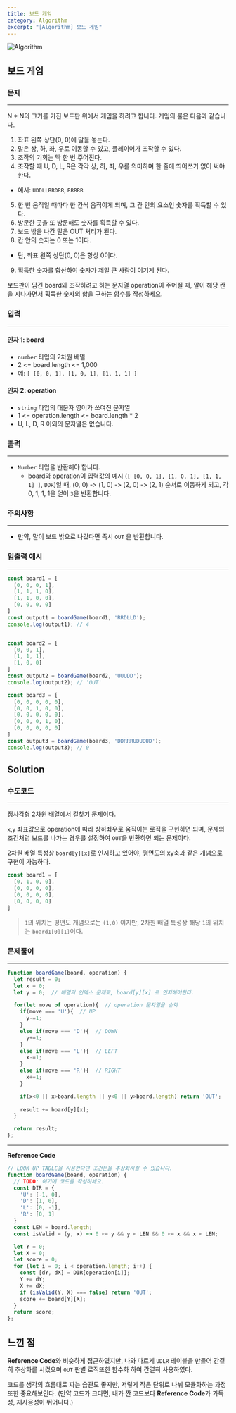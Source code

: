 ```yaml
---
title: 보드 게임
category: Algorithm
excerpt: "[Algorithm] 보드 게임"
---
```


![Algorithm](https://user-images.githubusercontent.com/83164003/131701318-f0ff36c4-1fcc-4f21-b978-18a9d8ec3386.jpg)
## 보드 게임
### 문제
---
N * N의 크기를 가진 보드판 위에서 게임을 하려고 합니다. 게임의 룰은 다음과 같습니다.

1. 좌표 왼쪽 상단(0, 0)에 말을 놓는다.
2. 말은 상, 하, 좌, 우로 이동할 수 있고, 플레이어가 조작할 수 있다.
3. 조작의 기회는 딱 한 번 주어진다.
4. 조작할 때 U, D, L, R은 각각 상, 하, 좌, 우를 의미하며 한 줄에 띄어쓰기 없이 써야 한다.
  - 예시: `UDDLLRRDRR`, `RRRRR`
5. 한 번 움직일 때마다 한 칸씩 움직이게 되며, 그 칸 안의 요소인 숫자를 획득할 수 있다.
6. 방문한 곳을 또 방문해도 숫자를 획득할 수 있다.
7. 보드 밖을 나간 말은 OUT 처리가 된다.
8. 칸 안의 숫자는 0 또는 1이다.
  - 단, 좌표 왼쪽 상단(0, 0)은 항상 0이다.
9. 획득한 숫자를 합산하여 숫자가 제일 큰 사람이 이기게 된다.

보드판이 담긴 board와 조작하려고 하는 문자열 operation이 주어질 때, 말이 해당 칸을 지나가면서 획득한 숫자의 합을 구하는 함수를 작성하세요.

### 입력
---
#### 인자 1: board
- `number` 타입의 2차원 배열
- 2 <= board.length <= 1,000
- 예: `[ [0, 0, 1], [1, 0, 1], [1, 1, 1] ]`

#### 인자 2: operation
- `string` 타입의 대문자 영어가 쓰여진 문자열
- 1 <= operation.length <= board.length * 2
- U, L, D, R 이외의 문자열은 없습니다.

### 출력
---
- `Number` 타입을 반환해야 합니다.
  - board와 operation이 입력값의 예시 (`[ [0, 0, 1], [1, 0, 1], [1, 1, 1] ]`, `DDR`)일 때, (0, 0) -> (1, 0) -> (2, 0) -> (2, 1) 순서로 이동하게 되고, 각 0, 1, 1, 1을 얻어 `3`을 반환합니다.

### 주의사항
---
- 만약, 말이 보드 밖으로 나갔다면 즉시 `OUT` 을 반환합니다.

### 입출력 예시
---
```javascript
const board1 = [
  [0, 0, 0, 1],
  [1, 1, 1, 0],
  [1, 1, 0, 0],
  [0, 0, 0, 0]
]
const output1 = boardGame(board1, 'RRDLLD');
console.log(output1); // 4


const board2 = [
  [0, 0, 1],
  [1, 1, 1],
  [1, 0, 0]
]
const output2 = boardGame(board2, 'UUUDD');
console.log(output2); // 'OUT'

const board3 = [
  [0, 0, 0, 0, 0],
  [0, 0, 1, 0, 0],
  [0, 0, 0, 0, 0],
  [0, 0, 0, 1, 0],
  [0, 0, 0, 0, 0]
]
const output3 = boardGame(board3, 'DDRRRUDUDUD');
console.log(output3); // 0
```

## Solution
### 수도코드
---

정사각형 2차원 배열에서 길찾기 문제이다. 

`x`,`y` 좌표값으로 operation에 따라 상하좌우로 움직이는 로직을 구현하면 되며, 문제의 조건처럼 보드를 나가는 경우를 설정하여 `OUT`을 반환하면 되는 문제이다.

2차원 배열 특성상 `board[y][x]`로 인지하고 있어야, 평면도의 xy축과 같은 개념으로 구현이 가능하다.

```javascript
const board1 = [
  [0, 1, 0, 0],
  [0, 0, 0, 0],
  [0, 0, 0, 0],
  [0, 0, 0, 0]
]
```

> `1`의 위치는 평면도 개념으로는 `(1,0)` 이지만, 2차원 배열 특성상 해당 `1`의 위치는 `board1[0][1]`이다.

### 문제풀이 
---

```javascript
function boardGame(board, operation) {
  let result = 0;
  let x = 0;
  let y = 0;  // 배열의 인덱스 문제로, board[y][x] 로 인지해야한다.

  for(let move of operation){  // operation 문자열을 순회
    if(move === 'U'){  // UP
      y-=1;
    }
    else if(move === 'D'){  // DOWN
      y+=1;
    }
    else if(move === 'L'){  // LEFT
      x-=1;
    }
    else if(move === 'R'){  // RIGHT
      x+=1;
    }

    if(x<0 || x>board.length || y<0 || y>board.length) return 'OUT';
    
    result += board[y][x];
  }

  return result;
};
```
--- 

**Reference Code**
```javascript
// LOOK UP TABLE을 사용한다면 조건문을 추상화시킬 수 있습니다.
function boardGame(board, operation) {
  // TODO: 여기에 코드를 작성하세요.
  const DIR = {
    'U': [-1, 0],
    'D': [1, 0],
    'L': [0, -1],
    'R': [0, 1]
  }
  const LEN = board.length;
  const isValid = (y, x) => 0 <= y && y < LEN && 0 <= x && x < LEN;

  let Y = 0;
  let X = 0;
  let score = 0;
  for (let i = 0; i < operation.length; i++) {
    const [dY, dX] = DIR[operation[i]];
    Y += dY;
    X += dX;
    if (isValid(Y, X) === false) return 'OUT';
    score += board[Y][X];
  }
  return score;
};
```

## 느낀 점

**Reference Code**와 비슷하게 접근하였지만, 나와 다르게 `UDLR` 테이블을 만들어 간결히 추상화를 시켰으며 `OUT` 판별 로직또한 함수화 하여 간결히 사용하였다.

코드를 생각의 흐름대로 짜는 습관도 좋지만, 저렇게 작은 단위로 나눠 모듈화하는 과정또한 중요해보인다. (만약 코드가 크다면, 내가 짠 코드보다  **Reference Code**가 가독성, 재사용성이 뛰어나다.)
